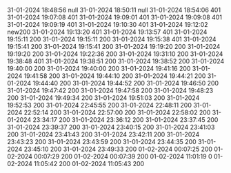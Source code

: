 31-01-2024 18:48:56		null
31-01-2024 18:50:11		null
31-01-2024 18:54:06		401
31-01-2024 19:07:08		401
31-01-2024 19:09:01		401
31-01-2024 19:09:08		401
31-01-2024 19:09:19		401
31-01-2024 19:10:30		401
31-01-2024 19:12:02		new200
31-01-2024 19:13:20		401
31-01-2024 19:13:57		401
31-01-2024 19:15:11		200
31-01-2024 19:15:11		200
31-01-2024 19:15:38		401
31-01-2024 19:15:41		200
31-01-2024 19:15:41		200
31-01-2024 19:19:20		200
31-01-2024 19:19:20		200
31-01-2024 19:22:36		200
31-01-2024 19:31:10		200
31-01-2024 19:38:48		401
31-01-2024 19:38:51		200
31-01-2024 19:38:52		200
31-01-2024 19:40:00		200
31-01-2024 19:40:00		200
31-01-2024 19:41:16		200
31-01-2024 19:41:58		200
31-01-2024 19:44:10		200
31-01-2024 19:44:21		200
31-01-2024 19:44:40		200
31-01-2024 19:44:52		200
31-01-2024 19:46:50		200
31-01-2024 19:47:42		200
31-01-2024 19:47:58		200
31-01-2024 19:48:23		200
31-01-2024 19:49:34		200
31-01-2024 19:51:03		200
31-01-2024 19:52:53		200
31-01-2024 22:45:55		200
31-01-2024 22:48:11		200
31-01-2024 22:52:14		200
31-01-2024 22:57:00		200
31-01-2024 22:58:02		200
31-01-2024 23:34:17		200
31-01-2024 23:36:12		200
31-01-2024 23:37:45		200
31-01-2024 23:39:37		200
31-01-2024 23:40:15		200
31-01-2024 23:41:03		200
31-01-2024 23:41:43		200
31-01-2024 23:42:11		200
31-01-2024 23:43:23		200
31-01-2024 23:43:59		200
31-01-2024 23:44:35		200
31-01-2024 23:45:10		200
31-01-2024 23:49:33		200
01-02-2024 00:07:25		200
01-02-2024 00:07:29		200
01-02-2024 00:07:39		200
01-02-2024 11:01:19		0
01-02-2024 11:05:42		200
01-02-2024 11:05:43		200
